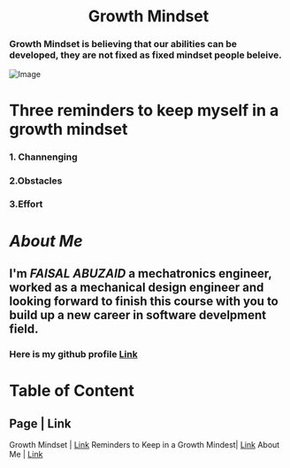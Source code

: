 # **<center> Growth Mindset </center>**

### Growth Mindset is believing that our abilities can be developed, they are not fixed as fixed mindset people beleive.

![Image](https://3kllhk1ibq34qk6sp3bhtox1-wpengine.netdna-ssl.com/wp-content/uploads/NewGrowthMindset2.png)

# **Three reminders to keep myself in a growth mindset**
### 1. Channenging 
### 2.Obstacles  
### 3.Effort 

# *About Me*

## I'm _FAISAL ABUZAID_ a mechatronics engineer, worked as a mechanical design engineer and looking forward to finish this course with you to build up a new career in software develpment field.

### Here is my github profile [Link](https://github.com/faisalabuzaid)

# Table of Content 

 Page | Link
 ------------
 Growth Mindset  | [Link](https://github.com/faisalabuzaid)
  Reminders to Keep in a Growth Mindest| [Link](https://github.com/faisalabuzaid)
   About Me | [Link](https://github.com/faisalabuzaid)
